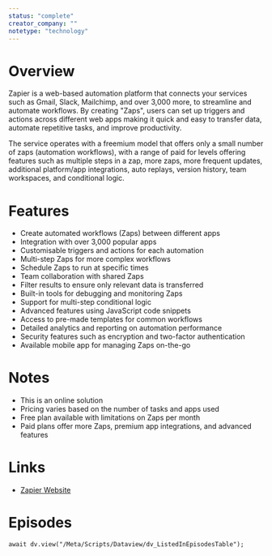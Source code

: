 ```yaml
---
status: "complete"
creator_company: ""
notetype: "technology"
---
```


# Overview
Zapier is a web-based automation platform that connects your services such as Gmail, Slack, Mailchimp, and over 3,000 more, to streamline and automate workflows. By creating "Zaps", users can set up triggers and actions across different web apps making it quick and easy to transfer data, automate repetitive tasks, and improve productivity.

The service operates with a freemium model that offers only a small number of zaps (automation workflows), with a range of paid for levels offering features such as multiple steps in a zap, more zaps, more frequent updates, additional platform/app integrations, auto replays, version history, team workspaces, and conditional logic.

# Features
- Create automated workflows (Zaps) between different apps
- Integration with over 3,000 popular apps
- Customisable triggers and actions for each automation
- Multi-step Zaps for more complex workflows
- Schedule Zaps to run at specific times
- Team collaboration with shared Zaps
- Filter results to ensure only relevant data is transferred
- Built-in tools for debugging and monitoring Zaps
- Support for multi-step conditional logic
- Advanced features using JavaScript code snippets
- Access to pre-made templates for common workflows
- Detailed analytics and reporting on automation performance
- Security features such as encryption and two-factor authentication
- Available mobile app for managing Zaps on-the-go

# Notes
- This is an online solution
- Pricing varies based on the number of tasks and apps used
- Free plan available with limitations on Zaps per month
- Paid plans offer more Zaps, premium app integrations, and advanced features

# Links
- [Zapier Website](https://zapier.com)

# Episodes
```dataviewjs
await dv.view("/Meta/Scripts/Dataview/dv_ListedInEpisodesTable");
```
